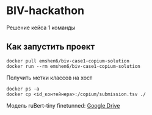 # BIV-hackathon

Решение кейса 1 команды 

## Как запустить проект
```
docker pull emshen6/biv-case1-copium-solution
docker run --rm emshen6/biv-case1-copium-solution

```

Получить метки классов на хост

```
docker ps -a
docker cp <id_контейнера>:/copium/submission.tsv ./
```

Модель ruBert-tiny finetunned: [Google Drive](https://drive.google.com/file/d/1gWDHP381W1Sy-TOTLphdap029gsQHyO3)